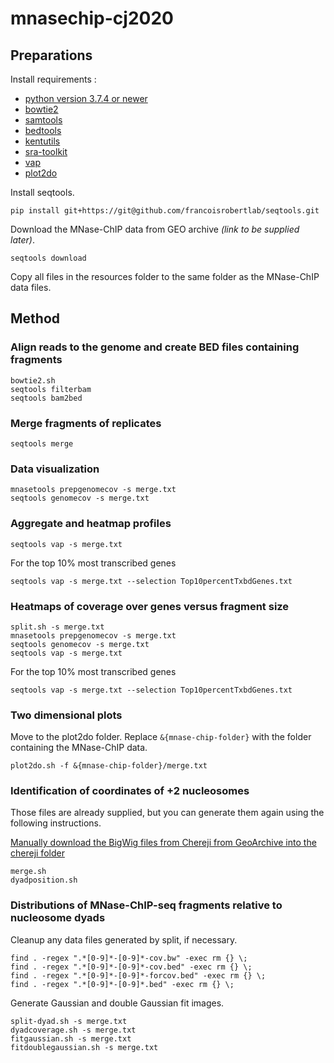 # mnasechip-cj2020

## Preparations

Install requirements :
* [python version 3.7.4 or newer](https://www.python.org)
* [bowtie2](http://bowtie-bio.sourceforge.net/bowtie2/index.shtml)
* [samtools](http://www.htslib.org)
* [bedtools](https://bedtools.readthedocs.io/en/latest/)
* [kentutils](https://github.com/ENCODE-DCC/kentUtils)
* [sra-toolkit](https://trace.ncbi.nlm.nih.gov/Traces/sra/sra.cgi?cmd=show&f=software&m=software&s=software)
* [vap](https://bitbucket.org/labjacquespe/vap_core/src/master/)
* [plot2do](https://github.com/rchereji/plot2DO)

Install seqtools.

```
pip install git+https://git@github.com/francoisrobertlab/seqtools.git
```

Download the MNase-ChIP data from GEO archive *(link to be supplied later)*.

```
seqtools download
```

Copy all files in the resources folder to the same folder as the MNase-ChIP data files.


## Method

### Align reads to the genome and create BED files containing fragments

```
bowtie2.sh
seqtools filterbam
seqtools bam2bed
```

### Merge fragments of replicates

```
seqtools merge
```

### Data visualization

```
mnasetools prepgenomecov -s merge.txt
seqtools genomecov -s merge.txt
```

### Aggregate and heatmap profiles

```
seqtools vap -s merge.txt
```

For the top 10% most transcribed genes

```
seqtools vap -s merge.txt --selection Top10percentTxbdGenes.txt
```

### Heatmaps of coverage over genes versus fragment size

```
split.sh -s merge.txt
mnasetools prepgenomecov -s merge.txt
seqtools genomecov -s merge.txt
seqtools vap -s merge.txt
```

For the top 10% most transcribed genes

```
seqtools vap -s merge.txt --selection Top10percentTxbdGenes.txt
```

### Two dimensional plots

Move to the plot2do folder. Replace `&{mnase-chip-folder}` with the folder containing the MNase-ChIP data.

```
plot2do.sh -f &{mnase-chip-folder}/merge.txt
```

### Identification of coordinates of +2 nucleosomes

Those files are already supplied, but you can generate them again using the following instructions. 

[Manually download the BigWig files from Chereji from GeoArchive into the chereji folder](https://www.ncbi.nlm.nih.gov/geo/query/acc.cgi?acc=GSE97290)

```
merge.sh
dyadposition.sh
```

### Distributions of MNase-ChIP-seq fragments relative to nucleosome dyads

Cleanup any data files generated by split, if necessary.

```
find . -regex ".*[0-9]*-[0-9]*-cov.bw" -exec rm {} \;
find . -regex ".*[0-9]*-[0-9]*-cov.bed" -exec rm {} \;
find . -regex ".*[0-9]*-[0-9]*-forcov.bed" -exec rm {} \;
find . -regex ".*[0-9]*-[0-9]*.bed" -exec rm {} \;
```

Generate Gaussian and double Gaussian fit images.

```
split-dyad.sh -s merge.txt
dyadcoverage.sh -s merge.txt
fitgaussian.sh -s merge.txt
fitdoublegaussian.sh -s merge.txt
```
